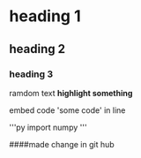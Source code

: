 # heading 1


## heading 2


### heading 3

ramdom text **highlight something**

embed code 'some code' in line

'''py
import numpy
'''



####made  change in git hub
